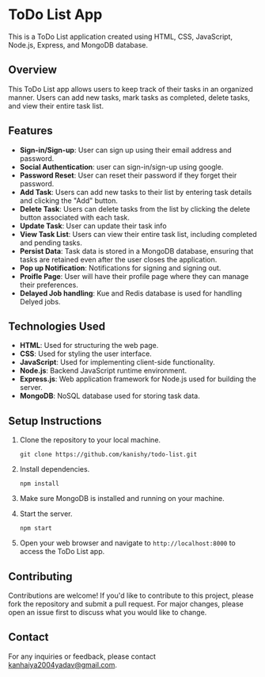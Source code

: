 # ToDo List App

This is a ToDo List application created using HTML, CSS, JavaScript, Node.js, Express, and MongoDB database.

## Overview

This ToDo List app allows users to keep track of their tasks in an organized manner. Users can add new tasks, mark tasks as completed, delete tasks, and view their entire task list.

## Features

- **Sign-in/Sign-up**: User can sign up using their email address and password.
- **Social Authentication**: user can sign-in/sign-up using google.
- **Password Reset**: User can reset their password if they forget their password.
- **Add Task**: Users can add new tasks to their list by entering task details and clicking the "Add" button.
- **Delete Task**: Users can delete tasks from the list by clicking the delete button associated with each task.
- **Update Task**: User can update their task info
- **View Task List**: Users can view their entire task list, including completed and pending tasks.
- **Persist Data**: Task data is stored in a MongoDB database, ensuring that tasks are retained even after the user closes the application.
- **Pop up Notification**: Notifications for signing and signing out.
- **Proifle Page**: User will have their profile page where they can manage their preferences.
- **Delayed Job handling**: Kue and Redis database is used for handling Delyed jobs. 

## Technologies Used

- **HTML**: Used for structuring the web page.
- **CSS**: Used for styling the user interface.
- **JavaScript**: Used for implementing client-side functionality.
- **Node.js**: Backend JavaScript runtime environment.
- **Express.js**: Web application framework for Node.js used for building the server.
- **MongoDB**: NoSQL database used for storing task data.

## Setup Instructions

1. Clone the repository to your local machine.
   ```
   git clone https://github.com/kanishy/todo-list.git
   ```

2. Install dependencies.
   ```
   npm install
   ```

3. Make sure MongoDB is installed and running on your machine.

4. Start the server.
   ```
   npm start
   ```

5. Open your web browser and navigate to `http://localhost:8000` to access the ToDo List app.

## Contributing

Contributions are welcome! If you'd like to contribute to this project, please fork the repository and submit a pull request. For major changes, please open an issue first to discuss what you would like to change.

## Contact

For any inquiries or feedback, please contact kanhaiya2004yadav@gmail.com.
